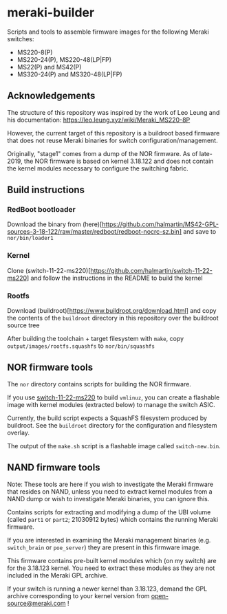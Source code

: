 # meraki-builder
Scripts and tools to assemble firmware images for the following Meraki switches:
* MS220-8(P)
* MS220-24(P), MS220-48(LP|FP)
* MS22(P) and MS42(P)
* MS320-24(P) and MS320-48(LP|FP)

## Acknowledgements

The structure of this repository was inspired by the work of Leo Leung and his documentation:
https://leo.leung.xyz/wiki/Meraki_MS220-8P

However, the current target of this repository is a buildroot based firmware that does not reuse Meraki binaries for switch configuration/management.

Originally, "stage1" comes from a dump of the NOR firmware. As of late-2019, the NOR firmware is based on kernel 3.18.122 and does not contain the kernel modules necessary to configure the switching fabric.

## Build instructions

### RedBoot bootloader

Download the binary from (here)[https://github.com/halmartin/MS42-GPL-sources-3-18-122/raw/master/redboot/redboot-nocrc-sz.bin] and save to `nor/bin/loader1`

### Kernel

Clone (switch-11-22-ms220)[https://github.com/halmartin/switch-11-22-ms220] and follow the instructions in the README to build the kernel

### Rootfs

Download (buildroot)[https://www.buildroot.org/download.html] and copy the contents of the `buildroot` directory in this repository over the buildroot source tree

After building the toolchain + target filesystem with `make`, copy `output/images/rootfs.squashfs` to `nor/bin/squashfs`

## NOR firmware tools

The `nor` directory contains scripts for building the NOR firmware.

If you use [switch-11-22-ms220](https://github.com/halmartin/switch-11-22-ms220/) to build `vmlinuz`, you can create a flashable image with kernel modules (extracted below) to manage the switch ASIC.

Currently, the build script expects a SquashFS filesystem produced by buildroot. See the `buildroot` directory for the configuration and filesystem overlay.

The output of the `make.sh` script is a flashable image called `switch-new.bin`.

## NAND firmware tools

Note: These tools are here if you wish to investigate the Meraki firmware that resides on NAND, unless you need to extract kernel modules from a NAND dump or wish to investigate Meraki binaries, you can ignore this.

Contains scripts for extracting and modifying a dump of the UBI volume (called `part1` or `part2`; 21030912 bytes) which contains the running Meraki firmware.

If you are interested in examining the Meraki management binaries (e.g. `switch_brain` or `poe_server`) they are present in this firmware image.

This firmware contains pre-built kernel modules which (on my switch) are for the 3.18.123 kernel. You need to extract these modules as they are not included in the Meraki GPL archive.

If your switch is running a newer kernel than 3.18.123, demand the GPL archive corresponding to your kernel version from open-source@meraki.com !
